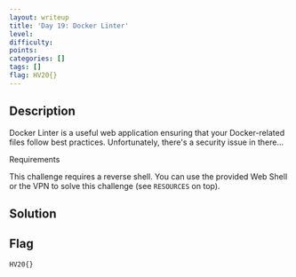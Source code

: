 ```yaml
---
layout: writeup
title: 'Day 19: Docker Linter'
level:
difficulty:
points:
categories: []
tags: []
flag: HV20{}
---
```

## Description

Docker Linter is a useful web application ensuring that your
Docker-related files follow best practices. Unfortunately, there's a
security issue in there...

Requirements

This challenge requires a reverse shell. You can use the provided Web
Shell or the VPN to solve this challenge (see `RESOURCES` on top).

## Solution

## Flag

    HV20{}

